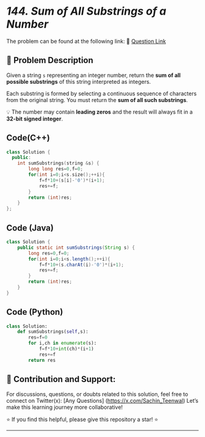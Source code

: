 # *144. Sum of All Substrings of a Number*

The problem can be found at the following link: 🔗 [Question Link](https://www.geeksforgeeks.org/problems/sum-of-all-substrings-of-a-number-1587115621/1)


## **🧩 Problem Description**

Given a string `s` representing an integer number, return the **sum of all possible substrings** of this string interpreted as integers.

Each substring is formed by selecting a continuous sequence of characters from the original string. You must return the **sum of all such substrings**.

💡 The number may contain **leading zeros** and the result will always fit in a **32-bit signed integer**.



## Code(C++)
```cpp
class Solution {
  public:
    int sumSubstrings(string &s) {
        long long res=0,f=0;
        for(int i=0;i<s.size();++i){
            f=f*10+(s[i]-'0')*(i+1);
            res+=f;
        }
        return (int)res;
    }
};
```

## Code (Java)

```java
class Solution {
    public static int sumSubstrings(String s) {
        long res=0,f=0;
        for(int i=0;i<s.length();++i){
            f=f*10+(s.charAt(i)-'0')*(i+1);
            res+=f;
        }
        return (int)res;
    }
}
```

## Code (Python)

```python
class Solution:
    def sumSubstrings(self,s):
        res=f=0
        for i,ch in enumerate(s):
            f=f*10+int(ch)*(i+1)
            res+=f
        return res
```



## 🎯 **Contribution and Support:**

For discussions, questions, or doubts related to this solution, feel free to connect on Twitter(x): [Any Questions] (https://x.com/Sachin_Teenwal) Let’s make this learning journey more collaborative!

⭐ If you find this helpful, please give this repository a star! ⭐

---
